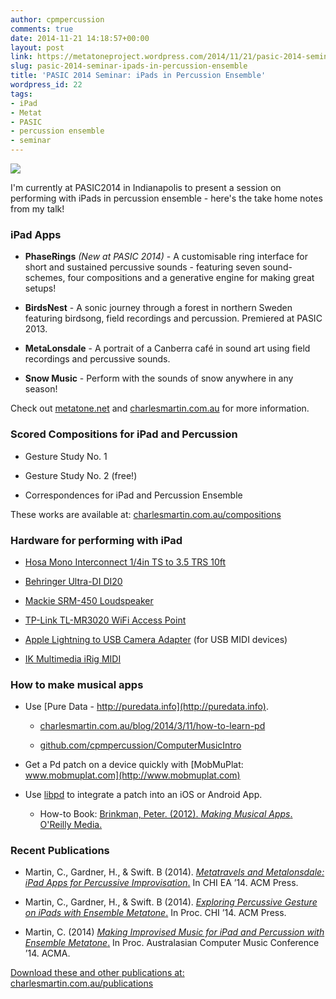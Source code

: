 ```yaml
---
author: cpmpercussion
comments: true
date: 2014-11-21 14:18:57+00:00
layout: post
link: https://metatoneproject.wordpress.com/2014/11/21/pasic-2014-seminar-ipads-in-percussion-ensemble/
slug: pasic-2014-seminar-ipads-in-percussion-ensemble
title: 'PASIC 2014 Seminar: iPads in Percussion Ensemble'
wordpress_id: 22
tags:
- iPad
- Metat
- PASIC
- percussion ensemble
- seminar
---
```


![](https://metatoneproject.files.wordpress.com/2014/11/595a4-img.jpg)
  



I'm currently at PASIC2014 in Indianapolis to present a session on performing with iPads in percussion ensemble - here's the take home notes from my talk!





### iPad Apps





  * **PhaseRings** _(New at PASIC 2014)_ - A customisable ring interface for short and sustained percussive sounds - featuring seven sound-schemes, four compositions and a generative engine for making great setups!


  * **BirdsNest** - A sonic journey through a forest in northern Sweden featuring birdsong, field recordings and percussion. Premiered at PASIC 2013.


  * **MetaLonsdale** - A portrait of a Canberra café in sound art using field recordings and percussive sounds.


  * **Snow Music** - Perform with the sounds of snow anywhere in any season! 



Check out [metatone.net](http://metatone.net) and [charlesmartin.com.au](http://charlesmartin.com.au) for more information.





### Scored Compositions for iPad and Percussion





  * Gesture Study No. 1


  * Gesture Study No. 2 (free!)


  * Correspondences for iPad and Percussion Ensemble



These works are available at: [charlesmartin.com.au/compositions](http://charlesmartin.com.au/compositions)





### Hardware for performing with iPad





  * [Hosa Mono Interconnect 1/4in TS to 3.5 TRS 10ft](http://hosatech.com/product/cmp-100/)


  * [Behringer Ultra-DI DI20](http://www.behringer.com/EN/Products/DI20.aspx)


  * [Mackie SRM-450 Loudspeaker](http://www.mackie.com/products/srmv2series/splash.html)


  * [TP-Link TL-MR3020 WiFi Access Point](http://www.amazon.com/TP-LINK-TL-MR3020-Wireless-Portable-Router/dp/B00634PLTW)


  * [Apple Lightning to USB Camera Adapter](http://store.apple.com/us/product/MD821ZM/A/lightning-to-usb-camera-adapter) (for USB MIDI devices)


  * [IK Multimedia iRig MIDI](http://www.ikmultimedia.com/products/irigmidi2/)



### How to make musical apps





  * Use [Pure Data - http://puredata.info](http://puredata.info).

    * [charlesmartin.com.au/blog/2014/3/11/how-to-learn-pd](http://charlesmartin.com.au/blog/2014/3/11/how-to-learn-pd)


    * [github.com/cpmpercussion/ComputerMusicIntro](http://github.com/cpmpercussion/ComputerMusicIntro)


  * Get a Pd patch on a device quickly with [MobMuPlat: www.mobmuplat.com](http://www.mobmuplat.com)


  * Use [libpd](http://libpd.cc) to integrate a patch into an iOS or Android App.

    * How-to Book: [Brinkman, Peter. (2012). _Making Musical Apps_. O'Reilly Media.](http://shop.oreilly.com/product/0636920022503.do)



### Recent Publications





  * Martin, C., Gardner, H., & Swift. B (2014). [_Metatravels and Metalonsdale: iPad Apps for Percussive Improvisation_.](http://charlesmartin.com.au/s/Martin-Metatravels-and-Metalonsdale-Ipad-Apps-for-Percussive.pdf) In CHI EA ’14. ACM Press.


  * Martin, C., Gardner, H., & Swift. B (2014). [_Exploring Percussive Gesture on iPads with Ensemble Metatone_.](http://charlesmartin.com.au/s/Martin-Exploring-Percussive-Gesture-on-iPads-with.pdf) In Proc. CHI ’14. ACM Press.


  * Martin, C. (2014) [_Making Improvised Music for iPad and Percussion with Ensemble Metatone_.](http://charlesmartin.com.au/s/Martin-Making-Improvised-Music-for-iPad-and-Percussion.pdf) In Proc. Australasian Computer Music Conference ’14. ACMA.



[Download these and other publications at: charlesmartin.com.au/publications](http://charlesmartin.com.au/publications/)
